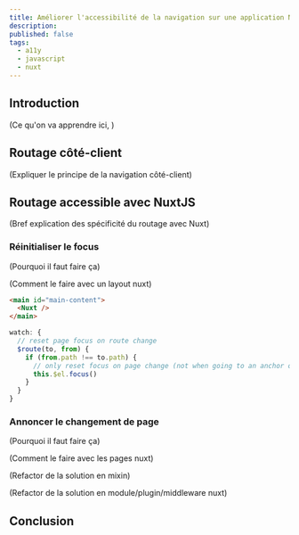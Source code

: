 ```yaml
---
title: Améliorer l'accessibilité de la navigation sur une application Nuxt
description:
published: false
tags:
  - a11y
  - javascript
  - nuxt
---
```


## Introduction

(Ce qu'on va apprendre ici, )

## Routage côté-client

(Expliquer le principe de la navigation côté-client)

## Routage accessible avec NuxtJS

(Bref explication des spécificité du routage avec Nuxt)

### Réinitialiser le focus

(Pourquoi il faut faire ça)

(Comment le faire avec un layout nuxt)

```html
<main id="main-content">
  <Nuxt />
</main>
```

```javascript
watch: {
  // reset page focus on route change
  $route(to, from) {
    if (from.path !== to.path) {
      // only reset focus on page change (not when going to an anchor on the same page)
      this.$el.focus()
    }
  }
}
```

### Annoncer le changement de page

(Pourquoi il faut faire ça)

(Comment le faire avec les pages nuxt)

(Refactor de la solution en mixin)

(Refactor de la solution en module/plugin/middleware nuxt)

## Conclusion
